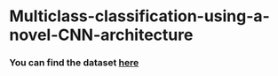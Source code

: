 # Multiclass-classification-using-a-novel-CNN-architecture

### You can find the dataset <a href="https://drive.google.com/drive/folders/1F2jmLwFdt_mHFAAw6DpxdPVIkAyYxoZt?usp=sharing">here</a>
